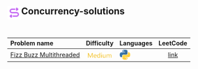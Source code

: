 ## <div align="left"><img src="https://github.com/AnasImloul/Leetcode-Solutions/blob/main/icons/concurrency.svg" width="32px" align="left"/>Concurrency-solutions</div>
<br>

| Problem name | Difficulty | Languages | LeetCode |
|:-------------|:----------:|:----------|:--------:|
|[Fizz Buzz Multithreaded](./Fizz%20Buzz%20Multithreaded)|<img src="https://github.com/AnasImloul/Leetcode-Solutions/blob/main/icons/medium.svg" height="12px" align="center"/>|<a href="./Fizz%20Buzz%20Multithreaded/Fizz%20Buzz%20Multithreaded.txt"><img src="https://github.com/AnasImloul/Leetcode-Solutions/blob/main/icons/python.svg" width="24px" align="center"/></a>|[link](https://www.leetcode.com/problems/fizz-buzz-multithreaded)|